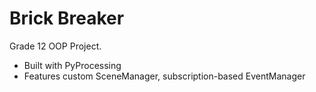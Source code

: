 # Brick Breaker

Grade 12 OOP Project.

- Built with PyProcessing
- Features custom SceneManager, subscription-based EventManager

